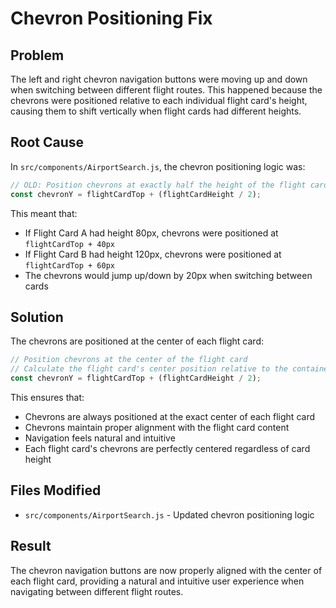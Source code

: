 # Chevron Positioning Fix

## Problem
The left and right chevron navigation buttons were moving up and down when switching between different flight routes. This happened because the chevrons were positioned relative to each individual flight card's height, causing them to shift vertically when flight cards had different heights.

## Root Cause
In `src/components/AirportSearch.js`, the chevron positioning logic was:
```javascript
// OLD: Position chevrons at exactly half the height of the flight card
const chevronY = flightCardTop + (flightCardHeight / 2);
```

This meant that:
- If Flight Card A had height 80px, chevrons were positioned at `flightCardTop + 40px`
- If Flight Card B had height 120px, chevrons were positioned at `flightCardTop + 60px`
- The chevrons would jump up/down by 20px when switching between cards

## Solution
The chevrons are positioned at the center of each flight card:
```javascript
// Position chevrons at the center of the flight card
// Calculate the flight card's center position relative to the container
const chevronY = flightCardTop + (flightCardHeight / 2);
```

This ensures that:
- Chevrons are always positioned at the exact center of each flight card
- Chevrons maintain proper alignment with the flight card content
- Navigation feels natural and intuitive
- Each flight card's chevrons are perfectly centered regardless of card height

## Files Modified
- `src/components/AirportSearch.js` - Updated chevron positioning logic

## Result
The chevron navigation buttons are now properly aligned with the center of each flight card, providing a natural and intuitive user experience when navigating between different flight routes.

